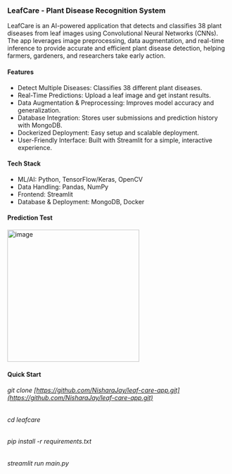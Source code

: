### LeafCare - Plant Disease Recognition System

LeafCare is an AI-powered application that detects and classifies 38 plant diseases from leaf images using Convolutional Neural Networks (CNNs). The app leverages image preprocessing, data augmentation, and real-time inference to provide accurate and efficient plant disease detection, helping farmers, gardeners, and researchers take early action.

#### Features
- Detect Multiple Diseases: Classifies 38 different plant diseases.
- Real-Time Predictions: Upload a leaf image and get instant results.
- Data Augmentation & Preprocessing: Improves model accuracy and generalization.
- Database Integration: Stores user submissions and prediction history with MongoDB.
- Dockerized Deployment: Easy setup and scalable deployment.
- User-Friendly Interface: Built with Streamlit for a simple, interactive experience.

#### Tech Stack
- ML/AI: Python, TensorFlow/Keras, OpenCV
- Data Handling: Pandas, NumPy
- Frontend: Streamlit
- Database & Deployment: MongoDB, Docker
  
#### Prediction Test
<img width="300" height="auto" alt="image" src="https://github.com/user-attachments/assets/e89c5cd5-6169-42f5-a373-9f03fce7cece" />

#### Quick Start
###### git clone [https://github.com/NisharaJay/leaf-care-app.git](https://github.com/NisharaJay/leaf-care-app.git)
###### cd leafcare
###### pip install -r requirements.txt
###### streamlit run main.py
